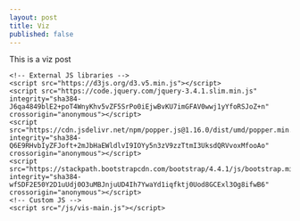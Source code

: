 ```yaml
---
layout: post
title: Viz
published: false
---
```

This is a viz post
<html>
<head>
	<!-- Bootstrap -->
	<link rel="stylesheet" href="https://stackpath.bootstrapcdn.com/bootstrap/4.4.1/css/bootstrap.min.css" integrity="sha384-Vkoo8x4CGsO3+Hhxv8T/Q5PaXtkKtu6ug5TOeNV6gBiFeWPGFN9MuhOf23Q9Ifjh" crossorigin="anonymous">
	<!-- Custom styling -->
	<link rel="stylesheet" href="Viz/css/style.css">
	<link rel="preconnect" href="https://fonts.gstatic.com"> 
	<link href="https://fonts.googleapis.com/css2?family=Rubik:wght@300&display=swap" rel="stylesheet">
</head>
<body>
	<!-- Bootstrap grid setup -->
	<div class="container">
		<div class="row">
			<div id="chart-area"></div>
		</div>
	</div>

	<!-- External JS libraries -->
	<script src="https://d3js.org/d3.v5.min.js"></script>
	<script src="https://code.jquery.com/jquery-3.4.1.slim.min.js" integrity="sha384-J6qa4849blE2+poT4WnyKhv5vZF5SrPo0iEjwBvKU7imGFAV0wwj1yYfoRSJoZ+n" crossorigin="anonymous"></script>
	<script src="https://cdn.jsdelivr.net/npm/popper.js@1.16.0/dist/umd/popper.min.js" integrity="sha384-Q6E9RHvbIyZFJoft+2mJbHaEWldlvI9IOYy5n3zV9zzTtmI3UksdQRVvoxMfooAo" crossorigin="anonymous"></script>
	<script src="https://stackpath.bootstrapcdn.com/bootstrap/4.4.1/js/bootstrap.min.js" integrity="sha384-wfSDF2E50Y2D1uUdj0O3uMBJnjuUD4Ih7YwaYd1iqfktj0Uod8GCExl3Og8ifwB6" crossorigin="anonymous"></script>
	<!-- Custom JS -->
	<script src="/js/vis-main.js"></script>
</body>
</html>

